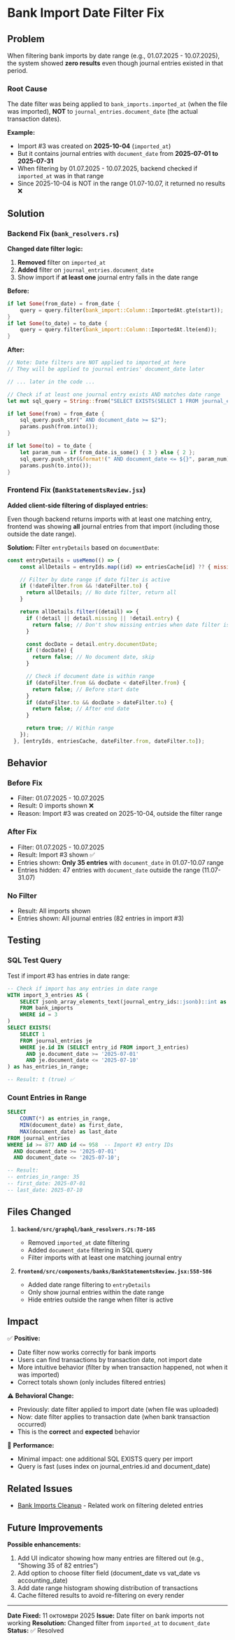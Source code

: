 # Bank Import Date Filter Fix

## Problem

When filtering bank imports by date range (e.g., 01.07.2025 - 10.07.2025), the system showed **zero results** even though journal entries existed in that period.

### Root Cause

The date filter was being applied to `bank_imports.imported_at` (when the file was imported), **NOT** to `journal_entries.document_date` (the actual transaction dates).

**Example:**
- Import #3 was created on **2025-10-04** (`imported_at`)
- But it contains journal entries with `document_date` from **2025-07-01 to 2025-07-31**
- When filtering by 01.07.2025 - 10.07.2025, backend checked if `imported_at` was in that range
- Since 2025-10-04 is NOT in the range 01.07-10.07, it returned no results ❌

## Solution

### Backend Fix (`bank_resolvers.rs`)

**Changed date filter logic:**
1. **Removed** filter on `imported_at`
2. **Added** filter on `journal_entries.document_date`
3. Show import if **at least one** journal entry falls in the date range

**Before:**
```rust
if let Some(from_date) = from_date {
    query = query.filter(bank_import::Column::ImportedAt.gte(start));
}
if let Some(to_date) = to_date {
    query = query.filter(bank_import::Column::ImportedAt.lte(end));
}
```

**After:**
```rust
// Note: Date filters are NOT applied to imported_at here
// They will be applied to journal entries' document_date later

// ... later in the code ...

// Check if at least one journal entry exists AND matches date range
let mut sql_query = String::from("SELECT EXISTS(SELECT 1 FROM journal_entries WHERE id = ANY($1::int[])");

if let Some(from) = from_date {
    sql_query.push_str(" AND document_date >= $2");
    params.push(from.into());
}

if let Some(to) = to_date {
    let param_num = if from_date.is_some() { 3 } else { 2 };
    sql_query.push_str(&format!(" AND document_date <= ${}", param_num));
    params.push(to.into());
}
```

### Frontend Fix (`BankStatementsReview.jsx`)

**Added client-side filtering of displayed entries:**

Even though backend returns imports with at least one matching entry, frontend was showing **all** journal entries from that import (including those outside the date range).

**Solution:** Filter `entryDetails` based on `documentDate`:

```javascript
const entryDetails = useMemo(() => {
    const allDetails = entryIds.map((id) => entriesCache[id] ?? { missing: true, id });

    // Filter by date range if date filter is active
    if (!dateFilter.from && !dateFilter.to) {
      return allDetails; // No date filter, return all
    }

    return allDetails.filter((detail) => {
      if (!detail || detail.missing || !detail.entry) {
        return false; // Don't show missing entries when date filter is active
      }

      const docDate = detail.entry.documentDate;
      if (!docDate) {
        return false; // No document date, skip
      }

      // Check if document date is within range
      if (dateFilter.from && docDate < dateFilter.from) {
        return false; // Before start date
      }
      if (dateFilter.to && docDate > dateFilter.to) {
        return false; // After end date
      }

      return true; // Within range
    });
  }, [entryIds, entriesCache, dateFilter.from, dateFilter.to]);
```

## Behavior

### Before Fix
- Filter: 01.07.2025 - 10.07.2025
- Result: 0 imports shown ❌
- Reason: Import #3 was created on 2025-10-04, outside the filter range

### After Fix
- Filter: 01.07.2025 - 10.07.2025
- Result: Import #3 shown ✅
- Entries shown: **Only 35 entries** with `document_date` in 01.07-10.07 range
- Entries hidden: 47 entries with `document_date` outside the range (11.07-31.07)

### No Filter
- Result: All imports shown
- Entries shown: All journal entries (82 entries in import #3)

## Testing

### SQL Test Query

Test if import #3 has entries in date range:

```sql
-- Check if import has any entries in date range
WITH import_3_entries AS (
    SELECT jsonb_array_elements_text(journal_entry_ids::jsonb)::int as entry_id
    FROM bank_imports
    WHERE id = 3
)
SELECT EXISTS(
    SELECT 1
    FROM journal_entries je
    WHERE je.id IN (SELECT entry_id FROM import_3_entries)
      AND je.document_date >= '2025-07-01'
      AND je.document_date <= '2025-07-10'
) as has_entries_in_range;

-- Result: t (true) ✅
```

### Count Entries in Range

```sql
SELECT
    COUNT(*) as entries_in_range,
    MIN(document_date) as first_date,
    MAX(document_date) as last_date
FROM journal_entries
WHERE id >= 877 AND id <= 958  -- Import #3 entry IDs
  AND document_date >= '2025-07-01'
  AND document_date <= '2025-07-10';

-- Result:
-- entries_in_range: 35
-- first_date: 2025-07-01
-- last_date: 2025-07-10
```

## Files Changed

1. **`backend/src/graphql/bank_resolvers.rs:78-165`**
   - Removed `imported_at` date filtering
   - Added `document_date` filtering in SQL query
   - Filter imports with at least one matching journal entry

2. **`frontend/src/components/banks/BankStatementsReview.jsx:558-586`**
   - Added date range filtering to `entryDetails`
   - Only show journal entries within the date range
   - Hide entries outside the range when filter is active

## Impact

✅ **Positive:**
- Date filter now works correctly for bank imports
- Users can find transactions by transaction date, not import date
- More intuitive behavior (filter by when transaction happened, not when it was imported)
- Correct totals shown (only includes filtered entries)

⚠️ **Behavioral Change:**
- Previously: date filter applied to import date (when file was uploaded)
- Now: date filter applies to transaction date (when bank transaction occurred)
- This is the **correct** and **expected** behavior

🔧 **Performance:**
- Minimal impact: one additional SQL EXISTS query per import
- Query is fast (uses index on journal_entries.id and document_date)

## Related Issues

- [Bank Imports Cleanup](./BANK-IMPORTS-CLEANUP.md) - Related work on filtering deleted entries

## Future Improvements

**Possible enhancements:**
1. Add UI indicator showing how many entries are filtered out (e.g., "Showing 35 of 82 entries")
2. Add option to choose filter field (document_date vs vat_date vs accounting_date)
3. Add date range histogram showing distribution of transactions
4. Cache filtered results to avoid re-filtering on every render

---

**Date Fixed:** 11 октомври 2025
**Issue:** Date filter on bank imports not working
**Resolution:** Changed filter from `imported_at` to `document_date`
**Status:** ✅ Resolved
